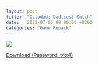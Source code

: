 ```yaml
---
layout: post
title:  "Octodad: Dadliest Catch"
date:   2022-07-06 09:00:00 +0200
categories: "Game Repack"
---
```

<img src="https://i.ibb.co/6Y6TP4j/NFO.png"/> <br>


<a href="https://0a0bin.klowdee.host/?b1433f648ab33701#9wE6UzrPYouP8yRhHFaCFaTfbb9M3DaVWZVAz673qnEM">Download (Password: t4x4)</a>
